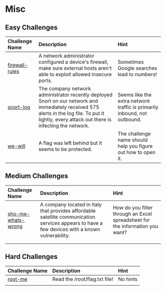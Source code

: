 # Misc

## Easy Challenges
| Challenge Name  | Description | Hint
|:-- | :-- | :---
| [firewall-rules](firewall-rules) | A network administrator configured a device's firewall, make sure external hosts aren't able to exploit allowed insecure ports. | Sometimes Google searches lead to numbers!
| [snort-log](snort-log) | The company network administrator recently deployed Snort on our network and immediately received 575 alerts in the log file. To put it lightly, every attack out there is infecting the network. | Seems like the extra network traffic is primarily inbound, not outbound.
| [we-will](we-will) | A flag was left behind but it seems to be protected. | The challenge name should help you figure out how to open it. 

## Medium Challenges
| Challenge Name  | Description | Hint
|:-- | :-- | :---
| [sho-me-whats-wrong](sho-me-whats-wrong) | A company located in Italy that provides affordable satellite communication services appears to have a few devices with a known vulnerability. | How do you filter through an Excel spreadsheet for the information you want?
|  |  | 
|  |  | 


## Hard Challenges
| Challenge Name  | Description | Hint
|:-- | :-- | :---
| [root-me](root-me) | Read the /root/flag.txt file!  | No hints
|  |  | 
